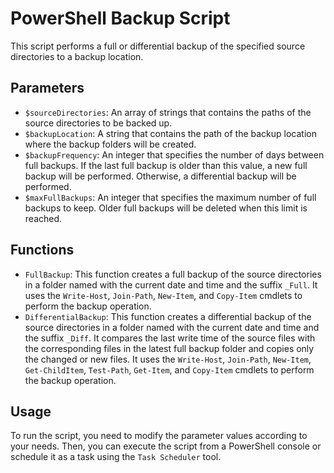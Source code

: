 # PowerShell Backup Script

This script performs a full or differential backup of the specified source directories to a backup location.

## Parameters

- `$sourceDirectories`: An array of strings that contains the paths of the source directories to be backed up.
- `$backupLocation`: A string that contains the path of the backup location where the backup folders will be created.
- `$backupFrequency`: An integer that specifies the number of days between full backups. If the last full backup is older than this value, a new full backup will be performed. Otherwise, a differential backup will be performed.
- `$maxFullBackups`: An integer that specifies the maximum number of full backups to keep. Older full backups will be deleted when this limit is reached.

## Functions

- `FullBackup`: This function creates a full backup of the source directories in a folder named with the current date and time and the suffix `_Full`. It uses the `Write-Host`, `Join-Path`, `New-Item`, and `Copy-Item` cmdlets to perform the backup operation.
- `DifferentialBackup`: This function creates a differential backup of the source directories in a folder named with the current date and time and the suffix `_Diff`. It compares the last write time of the source files with the corresponding files in the latest full backup folder and copies only the changed or new files. It uses the `Write-Host`, `Join-Path`, `New-Item`, `Get-ChildItem`, `Test-Path`, `Get-Item`, and `Copy-Item` cmdlets to perform the backup operation.

## Usage

To run the script, you need to modify the parameter values according to your needs. Then, you can execute the script from a PowerShell console or schedule it as a task using the `Task Scheduler` tool.